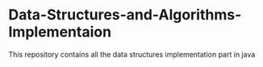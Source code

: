# Data-Structures-and-Algorithms-Implementaion
This repository contains all the data structures implementation part in java

